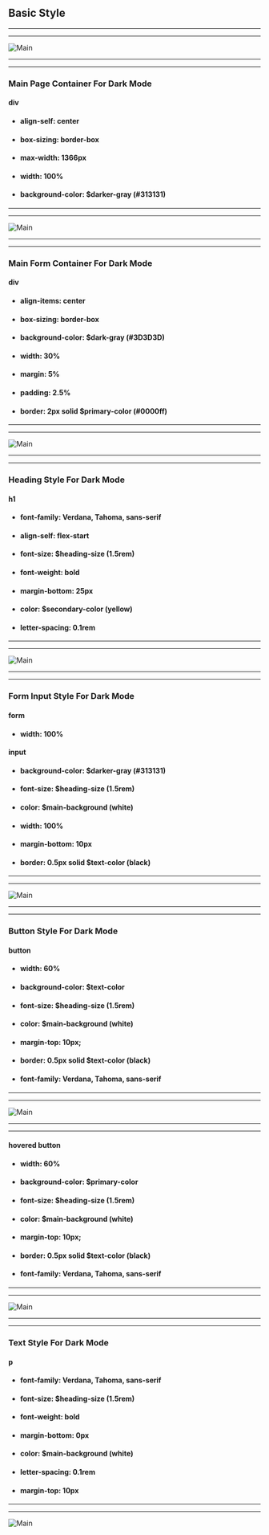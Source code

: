 ## Basic Style

___
___

![Main](../../images/Main-Form-Style.png)

___
___

### Main Page Container For Dark Mode

#### **div** ####


  * #### **align-self: center** ####

  * #### **box-sizing: border-box** ####

  * #### **max-width: 1366px** ####

  * #### **width: 100%** ####

  * #### **background-color: $darker-gray (#313131)** ####

___
___

![Main](../../images/Main-Container-Style.png)

___
___

### Main Form Container For Dark Mode

#### **div** ####


  * #### **align-items: center** ####

  * #### **box-sizing: border-box** ####

  * #### **background-color: $dark-gray (#3D3D3D)** ####

  * #### **width: 30%** ####

  * #### **margin: 5%** ####

  * #### **padding: 2.5%** ####

  * #### **border: 2px solid $primary-color (#0000ff)** ####

____
____

![Main](../../images/Main-Form-Container-Style.png)

____
____

### Heading Style For Dark Mode 

#### **h1** ####

  * #### **font-family: Verdana, Tahoma, sans-serif** ####

  * #### **align-self: flex-start** ####

  * #### **font-size: $heading-size (1.5rem)** ####

  * #### **font-weight: bold** ####

  * #### **margin-bottom: 25px** #### 

  *  #### **color: $secondary-color (yellow)** ####

  * #### **letter-spacing: 0.1rem** ####

____
____

![Main](../../images/Heading-Style.png)

____
____

### Form Input Style For Dark Mode


#### **form** ####
    
   * #### **width: 100%** ####


#### **input** ####

   * #### **background-color: $darker-gray (#313131)** ####
    
   * #### **font-size: $heading-size (1.5rem)** ####

   * #### **color: $main-background (white)** ####

   * #### **width: 100%** ####

   * #### **margin-bottom: 10px** ####

   * #### **border: 0.5px solid $text-color (black)** ####

  ____
  ____


![Main](../../images/Form-Input-Style.png)

____
____

### Button Style For Dark Mode

#### **button** ####

* #### **width: 60%** ####

* #### **background-color: $text-color** ####

* #### **font-size: $heading-size (1.5rem)** ####

* #### **color: $main-background (white)** ####


* #### **margin-top: 10px;** ####

* #### **border: 0.5px solid $text-color (black)** ####
* #### **font-family: Verdana, Tahoma, sans-serif** ####

____
____

![Main](../../images/Button-Style.png)

____
____

#### **hovered button** ####

* #### **width: 60%** ####

* #### **background-color: $primary-color** ####

* #### **font-size: $heading-size (1.5rem)** ####

* #### **color: $main-background (white)** ####


* #### **margin-top: 10px;** ####

* #### **border: 0.5px solid $text-color (black)** ####
* #### **font-family: Verdana, Tahoma, sans-serif** ####

____
____

![Main](../../images/Hovered-Button-Style.png)

____
____

### Text Style For Dark Mode

#### **p** ####

* #### **font-family: Verdana, Tahoma, sans-serif** ####


* #### **font-size: $heading-size (1.5rem)** ####

* #### **font-weight: bold** ####

* #### **margin-bottom: 0px** #### 

*  #### **color: $main-background (white)** ####

* #### **letter-spacing: 0.1rem** ####

* #### **margin-top: 10px** ####

____
____

![Main](../../images/Text-Style.png)

